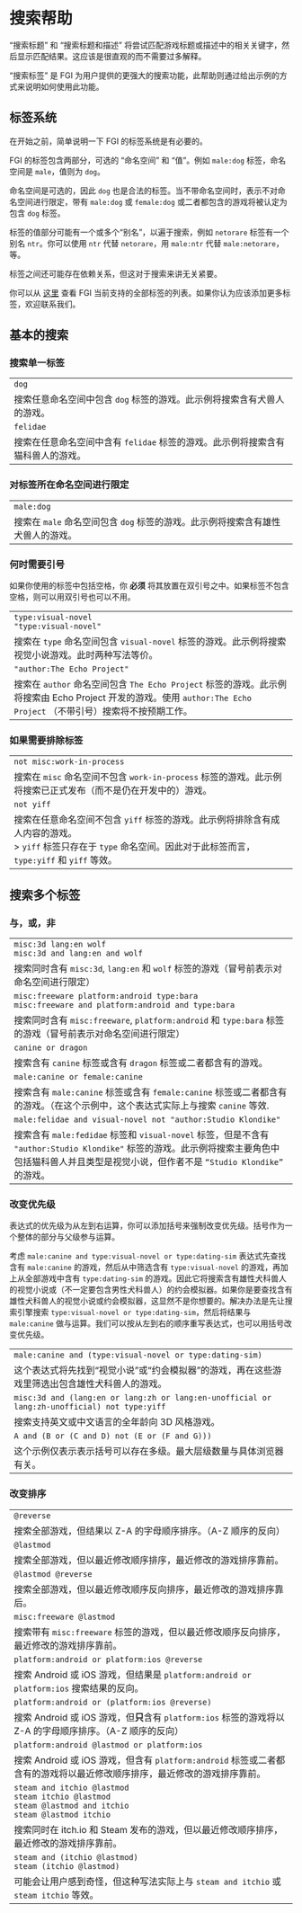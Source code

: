# 搜索帮助

“搜索标题” 和 “搜索标题和描述” 将尝试匹配游戏标题或描述中的相关关键字，然后显示匹配结果。这应该是很直观的而不需要过多解释。

“搜索标签” 是 FGI 为用户提供的更强大的搜索功能，此帮助则通过给出示例的方式来说明如何使用此功能。

## 标签系统

在开始之前，简单说明一下 FGI 的标签系统是有必要的。

FGI 的标签包含两部分，可选的 “命名空间” 和 “值”。例如 `male:dog` 标签，命名空间是 `male`，值则为 `dog`。

命名空间是可选的，因此 `dog` 也是合法的标签。当不带命名空间时，表示不对命名空间进行限定，带有 `male:dog` 或 `female:dog` 或二者都包含的游戏将被认定为包含 `dog` 标签。

标签的值部分可能有一个或多个“别名”，以遍于搜索，例如 `netorare` 标签有一个别名 `ntr`。你可以使用 `ntr` 代替 `netorare`，用 `male:ntr` 代替 `male:netorare`，等。

标签之间还可能存在依赖关系，但这对于搜索来讲无关紧要。

你可以从 [这里](https://github.com/FurryGamesIndex/games/blob/master/doc/tags.zh-cn.md) 查看 FGI 当前支持的全部标签的列表。如果你认为应该添加更多标签，欢迎联系我们。

## 基本的搜索

### 搜索单一标签

| |
|-|
| `dog` |
| 搜索任意命名空间中包含 `dog` 标签的游戏。此示例将搜索含有犬兽人的游戏。 |
| `felidae` |
| 搜索在任意命名空间中含有 `felidae` 标签的游戏。此示例将搜索含有猫科兽人的游戏。 |

### 对标签所在命名空间进行限定

| |
|-|
| `male:dog` |
| 搜索在 `male` 命名空间包含 `dog` 标签的游戏。此示例将搜索含有雄性犬兽人的游戏。 |

### 何时需要引号

如果你使用的标签中包括空格，你 **必须** 将其放置在双引号之中。如果标签不包含空格，则可以用双引号也可以不用。

| |
|-|
| `type:visual-novel`<br>`"type:visual-novel"` |
| 搜索在 `type` 命名空间包含 `visual-novel` 标签的游戏。此示例将搜索视觉小说游戏。此时两种写法等价。 |
| `"author:The Echo Project"` |
| 搜索在 `author` 命名空间包含 `The Echo Project` 标签的游戏。此示例将搜索由 Echo Project 开发的游戏。使用 `author:The Echo Project` （不带引号）搜索将不按预期工作。 |

### 如果需要排除标签

| |
|-|
| `not misc:work-in-process` |
| 搜索在 `misc` 命名空间不包含 `work-in-process` 标签的游戏。此示例将搜索已正式发布（而不是仍在开发中的）游戏。 |
| `not yiff` |
| 搜索在任意命名空间不包含 `yiff` 标签的游戏。此示例将排除含有成人内容的游戏。<br> > `yiff` 标签只存在于 `type` 命名空间。因此对于此标签而言，`type:yiff` 和 `yiff` 等效。 |

## 搜索多个标签

### 与，或，非

| |
|-|
| `misc:3d lang:en wolf`<br>`misc:3d and lang:en and wolf` |
| 搜索同时含有 `misc:3d`, `lang:en` 和 `wolf` 标签的游戏（冒号前表示对命名空间进行限定） |
| `misc:freeware platform:android type:bara`<br>`misc:freeware and platform:android and type:bara` |
| 搜索同时含有 `misc:freeware`, `platform:android` 和 `type:bara` 标签的游戏（冒号前表示对命名空间进行限定） |
| `canine or dragon` |
| 搜索含有 `canine` 标签或含有 `dragon` 标签或二者都含有的游戏。 |
| `male:canine or female:canine` |
| 搜索含有 `male:canine` 标签或含有 `female:canine` 标签或二者都含有的游戏。（在这个示例中，这个表达式实际上与搜索 `canine` 等效. |
| `male:felidae and visual-novel not "author:Studio Klondike"` |
| 搜索含有 `male:fedidae` 标签和 `visual-novel` 标签，但是不含有 `"author:Studio Klondike"` 标签的游戏。此示例将搜索主要角色中包括猫科兽人并且类型是视觉小说，但作者不是 `“Studio Klondike”` 的游戏。 |

### 改变优先级

表达式的优先级为从左到右运算，你可以添加括号来强制改变优先级。括号作为一个整体的部分与父级参与运算。

考虑 `male:canine and type:visual-novel or type:dating-sim` 表达式先查找含有 `male:canine` 的游戏，然后从中筛选含有 `type:visual-novel` 的游戏，再加上从全部游戏中含有 `type:dating-sim` 的游戏。因此它将搜索含有雄性犬科兽人的视觉小说或（不一定要包含男性犬科兽人）的约会模拟器。如果你是要查找含有雄性犬科兽人的视觉小说或约会模拟器，这显然不是你想要的。解决办法是先让搜索引擎搜索 `type:visual-novel or type:dating-sim`，然后将结果与 `male:canine` 做与运算。我们可以按从左到右的顺序重写表达式，也可以用括号改变优先级。

| |
|-|
| `male:canine and (type:visual-novel or type:dating-sim)` |
| 这个表达式将先找到“视觉小说”或“约会模拟器”的游戏，再在这些游戏里筛选出包含雄性犬科兽人的游戏。 |
| `misc:3d and (lang:en or lang:zh or lang:en-unofficial or lang:zh-unofficial) not type:yiff` |
| 搜索支持英文或中文语言的全年龄向 3D 风格游戏。 |
| `A and (B or (C and D) not (E or (F and G)))` |
| 这个示例仅表示表示括号可以存在多级。最大层级数量与具体浏览器有关。 |

### 改变排序

| |
|-|
| `@reverse` |
| 搜索全部游戏，但结果以 Z-A 的字母顺序排序。（A-Z 顺序的反向） |
| `@lastmod` |
| 搜索全部游戏，但以最近修改顺序排序，最近修改的游戏排序靠前。 |
| `@lastmod @reverse` |
| 搜索全部游戏，但以最近修改顺序反向排序，最近修改的游戏排序靠后。 |
| `misc:freeware @lastmod` |
| 搜索带有 `misc:freeware` 标签的游戏，但以最近修改顺序反向排序，最近修改的游戏排序靠前。 |
| `platform:android or platform:ios @reverse` |
| 搜索 Android 或 iOS 游戏，但结果是 `platform:android or platform:ios` 搜索结果的反向。 |
| `platform:android or (platform:ios @reverse)` |
| 搜索 Android 或 iOS 游戏，但**只**含有 `platform:ios` 标签的游戏将以 Z-A 的字母顺序排序。（A-Z 顺序的反向） |
| `platform:android @lastmod or platform:ios` |
| 搜索 Android 或 iOS 游戏，但含有 `platform:android` 标签或二者都含有的游戏将以最近修改顺序排序，最近修改的游戏排序靠前。 |
| `steam and itchio @lastmod`<br>`steam itchio @lastmod`<br>`steam @lastmod and itchio`<br>`steam @lastmod itchio` |
| 搜索同时在 itch.io 和 Steam 发布的游戏，但以最近修改顺序排序，最近修改的游戏排序靠前。 |
| `steam and (itchio @lastmod)`<br>`steam (itchio @lastmod)` |
| 可能会让用户感到奇怪，但这种写法实际上与 `steam and itchio` 或 `steam itchio` 等效。 |
